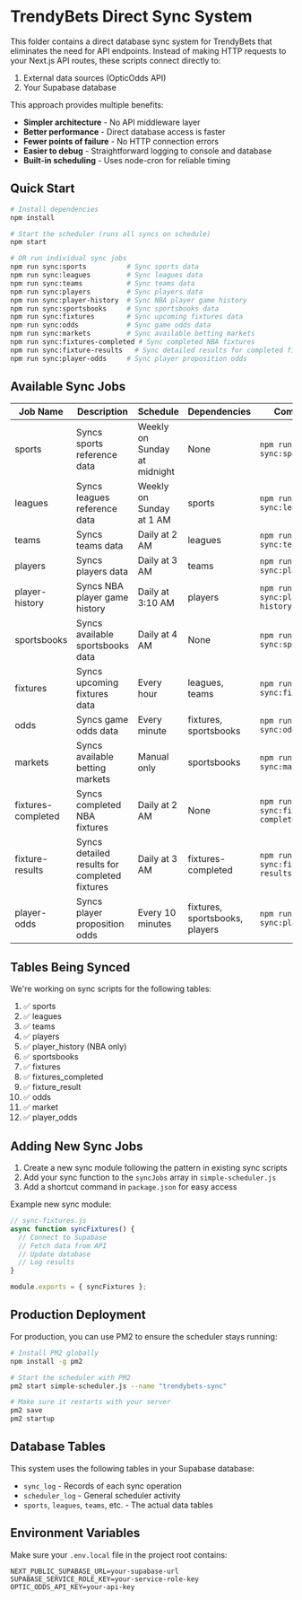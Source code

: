 # TrendyBets Direct Sync System

This folder contains a direct database sync system for TrendyBets that eliminates the need for API endpoints. Instead of making HTTP requests to your Next.js API routes, these scripts connect directly to:

1. External data sources (OpticOdds API)
2. Your Supabase database

This approach provides multiple benefits:
- **Simpler architecture** - No API middleware layer
- **Better performance** - Direct database access is faster
- **Fewer points of failure** - No HTTP connection errors
- **Easier to debug** - Straightforward logging to console and database
- **Built-in scheduling** - Uses node-cron for reliable timing

## Quick Start

```bash
# Install dependencies
npm install

# Start the scheduler (runs all syncs on schedule)
npm start

# OR run individual sync jobs
npm run sync:sports          # Sync sports data
npm run sync:leagues         # Sync leagues data
npm run sync:teams           # Sync teams data
npm run sync:players         # Sync players data
npm run sync:player-history  # Sync NBA player game history
npm run sync:sportsbooks     # Sync sportsbooks data
npm run sync:fixtures        # Sync upcoming fixtures data
npm run sync:odds            # Sync game odds data
npm run sync:markets         # Sync available betting markets
npm run sync:fixtures-completed # Sync completed NBA fixtures
npm run sync:fixture-results   # Sync detailed results for completed fixtures
npm run sync:player-odds     # Sync player proposition odds
```

## Available Sync Jobs

| Job Name | Description | Schedule | Dependencies | Command |
|----------|-------------|----------|-------------|---------|
| sports | Syncs sports reference data | Weekly on Sunday at midnight | None | `npm run sync:sports` |
| leagues | Syncs leagues reference data | Weekly on Sunday at 1 AM | sports | `npm run sync:leagues` |
| teams | Syncs teams data | Daily at 2 AM | leagues | `npm run sync:teams` |
| players | Syncs players data | Daily at 3 AM | teams | `npm run sync:players` |
| player-history | Syncs NBA player game history | Daily at 3:10 AM | players | `npm run sync:player-history` |
| sportsbooks | Syncs available sportsbooks data | Daily at 4 AM | None | `npm run sync:sportsbooks` |
| fixtures | Syncs upcoming fixtures data | Every hour | leagues, teams | `npm run sync:fixtures` |
| odds | Syncs game odds data | Every minute | fixtures, sportsbooks | `npm run sync:odds` |
| markets | Syncs available betting markets | Manual only | sportsbooks | `npm run sync:markets` |
| fixtures-completed | Syncs completed NBA fixtures | Daily at 2 AM | None | `npm run sync:fixtures-completed` |
| fixture-results | Syncs detailed results for completed fixtures | Daily at 3 AM | fixtures-completed | `npm run sync:fixture-results` |
| player-odds | Syncs player proposition odds | Every 10 minutes | fixtures, sportsbooks, players | `npm run sync:player-odds` |

## Tables Being Synced

We're working on sync scripts for the following tables:

1. ✅ sports
2. ✅ leagues
3. ✅ teams
4. ✅ players
5. ✅ player_history (NBA only)
6. ✅ sportsbooks
7. ✅ fixtures
8. ✅ fixtures_completed
9. ✅ fixture_result
10. ✅ odds
11. ✅ market
12. ✅ player_odds

## Adding New Sync Jobs

1. Create a new sync module following the pattern in existing sync scripts
2. Add your sync function to the `syncJobs` array in `simple-scheduler.js`
3. Add a shortcut command in `package.json` for easy access

Example new sync module:

```javascript
// sync-fixtures.js
async function syncFixtures() {
  // Connect to Supabase
  // Fetch data from API 
  // Update database
  // Log results
}

module.exports = { syncFixtures };
```

## Production Deployment

For production, you can use PM2 to ensure the scheduler stays running:

```bash
# Install PM2 globally
npm install -g pm2

# Start the scheduler with PM2
pm2 start simple-scheduler.js --name "trendybets-sync"

# Make sure it restarts with your server
pm2 save
pm2 startup
```

## Database Tables

This system uses the following tables in your Supabase database:

- `sync_log` - Records of each sync operation
- `scheduler_log` - General scheduler activity
- `sports`, `leagues`, `teams`, etc. - The actual data tables

## Environment Variables

Make sure your `.env.local` file in the project root contains:

```
NEXT_PUBLIC_SUPABASE_URL=your-supabase-url
SUPABASE_SERVICE_ROLE_KEY=your-service-role-key
OPTIC_ODDS_API_KEY=your-api-key
``` 